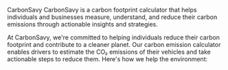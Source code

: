 CarbonSavy
CarbonSavy is a carbon footprint calculator that helps individuals and businesses measure, understand, and reduce their carbon emissions through actionable insights and strategies.

At CarbonSavy, we're committed to helping individuals reduce their carbon footprint and contribute to a cleaner planet. Our carbon emission calculator enables drivers to estimate the CO₂ emissions of their vehicles and take actionable steps to reduce them. Here's how we help the environment:
